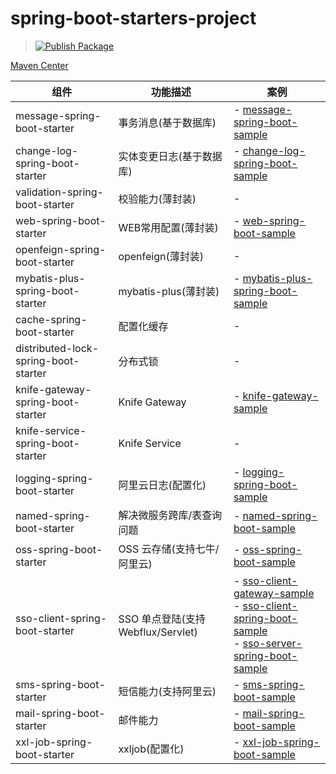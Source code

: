 # spring-boot-starters-project

> [![Publish Package](https://github.com/hocgin/spring-boot-starters-project/actions/workflows/publish.yml/badge.svg)](https://github.com/hocgin/spring-boot-starters-project/actions/workflows/publish.yml)

[Maven Center](https://search.maven.org/search?q=in.hocg.boot)

|组件|功能描述|案例|
|---|---|---|
|message-spring-boot-starter|事务消息(基于数据库)|- [message-spring-boot-sample](./spring-boot-samples/message-spring-boot-sample)|
|change-log-spring-boot-starter|实体变更日志(基于数据库)|- [change-log-spring-boot-sample](./spring-boot-samples/change-log-spring-boot-sample)|
|validation-spring-boot-starter|校验能力(薄封装)|-|
|web-spring-boot-starter|WEB常用配置(薄封装)|- [web-spring-boot-sample](./spring-boot-samples/web-spring-boot-sample)|
|openfeign-spring-boot-starter|openfeign(薄封装)|-|
|mybatis-plus-spring-boot-starter|mybatis-plus(薄封装)|- [mybatis-plus-spring-boot-sample](./spring-boot-samples/mybatis-plus-spring-boot-sample)|
|cache-spring-boot-starter|配置化缓存|-|
|distributed-lock-spring-boot-starter|分布式锁|-|
|knife-gateway-spring-boot-starter|Knife Gateway|- [knife-gateway-sample](./spring-boot-samples/knife-gateway-sample)|
|knife-service-spring-boot-starter|Knife Service|-|
|logging-spring-boot-starter|阿里云日志(配置化)|- [logging-spring-boot-sample](./spring-boot-samples/logging-spring-boot-sample)|
|named-spring-boot-starter|解决微服务跨库/表查询问题|- [named-spring-boot-sample](./spring-boot-samples/named-spring-boot-sample)|
|oss-spring-boot-starter|OSS 云存储(支持七牛/阿里云)|- [oss-spring-boot-sample](./spring-boot-samples/oss-spring-boot-sample)|
|sso-client-spring-boot-starter|SSO 单点登陆(支持Webflux/Servlet)|- [sso-client-gateway-sample](./spring-boot-samples/sso-client-gateway-sample) <br> - [sso-client-spring-boot-sample](./spring-boot-samples/sso-client-spring-boot-sample) <br> - [sso-server-spring-boot-sample](./spring-boot-samples/sso-server-spring-boot-sample)|
|sms-spring-boot-starter|短信能力(支持阿里云)|- [sms-spring-boot-sample](./spring-boot-samples/sms-spring-boot-sample)|
|mail-spring-boot-starter|邮件能力|- [mail-spring-boot-sample](./spring-boot-samples/mail-spring-boot-sample)|
|xxl-job-spring-boot-starter|xxljob(配置化)|- [xxl-job-spring-boot-sample](./spring-boot-samples/xxl-job-spring-boot-sample)|
